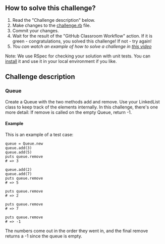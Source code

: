 ## How to solve this challenge?

1. Read the "Challenge description" below.
2. Make changes to the [challenge.rb](./challenge.rb) file.
3. Commit your changes.
4. Wait for the result of the "GitHub Classroom Workflow" action. If it is green - congratulations, you solved this challenge! If not - try again!
5. *You can watch an example of how to solve a challenge in [this video](https://microverse.pathwright.com/library/fast-track-algorithms-data-structures/69123/path/step/113963868/)*

Note: We use RSpec for checking your solution with unit tests. You can [install](https://github.com/rspec/rspec) it and use it in your local environment if you like.


## Challenge description


### Queue

Create a Queue with the two methods add and remove. Use your LinkedList class to keep track of the elements internally.
In this challenge, there's one more detail: If remove is called on the empty Queue, return -1.

#### Example

This is an example of a test case:

```
queue = Queue.new
queue.add(3)
queue.add(5)
puts queue.remove
# => 3

queue.add(2)
queue.add(7)
puts queue.remove
# => 5

puts queue.remove
# => 2

puts queue.remove
# => 7

puts queue.remove
# => -1
```

The numbers come out in the order they went in, and the final remove returns a -1 since the queue is empty.
